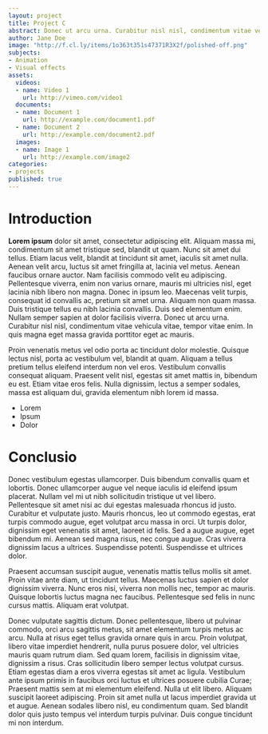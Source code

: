 ```yaml
---
layout: project
title: Project C
abstract: Donec ut arcu urna. Curabitur nisl nisl, condimentum vitae vehicula vitae.
author: Jane Doe
image: "http://f.cl.ly/items/1o363t351s47371R3X2f/polished-off.png"
subjects:
- Animation
- Visual effects
assets:
  videos:
  - name: Video 1
    url: http://vimeo.com/video1
  documents: 
  - name: Document 1
    url: http://example.com/document1.pdf
  - name: Document 2
    url: http://example.com/document2.pdf
  images:
  - name: Image 1
    url: http://example.com/image2
categories:
- projects
published: true
---
```


# Introduction

**Lorem ipsum** dolor sit amet, consectetur adipiscing elit. Aliquam massa mi, condimentum sit amet tristique sed, blandit ut quam. Nunc sit amet dui tellus. Etiam lacus velit, blandit at tincidunt sit amet, iaculis sit amet nulla. Aenean velit arcu, luctus sit amet fringilla at, lacinia vel metus. Aenean faucibus ornare auctor. Nam facilisis commodo velit eu adipiscing. Pellentesque viverra, enim non varius ornare, mauris mi ultricies nisl, eget lacinia nibh libero non magna. Donec in ipsum leo. Maecenas velit turpis, consequat id convallis ac, pretium sit amet urna. Aliquam non quam massa. Duis tristique tellus eu nibh lacinia convallis. Duis sed elementum enim. Nullam semper sapien at dolor facilisis viverra. Donec ut arcu urna. Curabitur nisl nisl, condimentum vitae vehicula vitae, tempor vitae enim. In quis magna eget massa gravida porttitor eget ac mauris.

Proin venenatis metus vel odio porta ac tincidunt dolor molestie. Quisque lectus nisl, porta ac vestibulum vel, blandit at quam. Aliquam a tellus pretium tellus eleifend interdum non vel eros. Vestibulum convallis consequat aliquam. Praesent velit nisl, egestas sit amet mattis in, bibendum eu est. Etiam vitae eros felis. Nulla dignissim, lectus a semper sodales, massa est aliquam dui, gravida elementum nibh lorem id massa.

* Lorem
* Ipsum
* Dolor

# Conclusio

Donec vestibulum egestas ullamcorper. Duis bibendum convallis quam et lobortis. Donec ullamcorper augue vel neque iaculis id eleifend ipsum placerat. Nullam vel mi ut nibh sollicitudin tristique ut vel libero. Pellentesque sit amet nisi ac dui egestas malesuada rhoncus id justo. Curabitur et vulputate justo. Mauris rhoncus, leo ut commodo egestas, erat turpis commodo augue, eget volutpat arcu massa in orci. Ut turpis dolor, dignissim eget venenatis sit amet, laoreet id felis. Sed a augue augue, eget bibendum mi. Aenean sed magna risus, nec congue augue. Cras viverra dignissim lacus a ultrices. Suspendisse potenti. Suspendisse et ultrices dolor.

Praesent accumsan suscipit augue, venenatis mattis tellus mollis sit amet. Proin vitae ante diam, ut tincidunt tellus. Maecenas luctus sapien et dolor dignissim viverra. Nunc eros nisi, viverra non mollis nec, tempor ac mauris. Quisque lobortis luctus magna nec faucibus. Pellentesque sed felis in nunc cursus mattis. Aliquam erat volutpat.

Donec vulputate sagittis dictum. Donec pellentesque, libero ut pulvinar commodo, orci arcu sagittis metus, sit amet elementum turpis metus ac arcu. Nulla at risus eget tellus gravida ornare quis in arcu. Proin volutpat, libero vitae imperdiet hendrerit, nulla purus posuere dolor, vel ultricies mauris quam rutrum diam. Sed quam lorem, facilisis in dignissim vitae, dignissim a risus. Cras sollicitudin libero semper lectus volutpat cursus. Etiam egestas diam a eros viverra egestas sit amet ac ligula. Vestibulum ante ipsum primis in faucibus orci luctus et ultrices posuere cubilia Curae; Praesent mattis sem at mi elementum eleifend. Nulla ut elit libero. Aliquam suscipit laoreet adipiscing. Proin sit amet nulla ut lacus imperdiet gravida ut et augue. Aenean sodales libero nisl, eu condimentum quam. Sed blandit dolor quis justo tempus vel interdum turpis pulvinar. Duis congue tincidunt mi non interdum.
